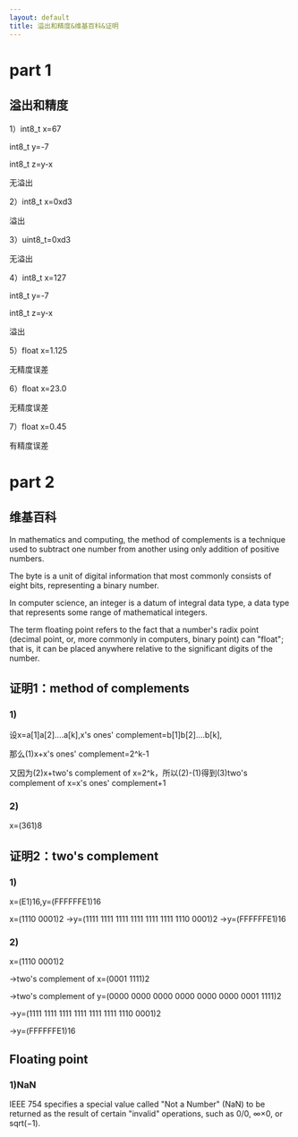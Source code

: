 ```yaml
---
layout: default
title: 溢出和精度&维基百科&证明
---
```


# part 1
## 溢出和精度

1）int8_t x=67 

int8_t y=-7        

int8_t z=y-x             

无溢出

2）int8_t x=0xd3                                                     

溢出

3）uint8_t=0xd3                                                      

无溢出

4）int8_t x=127          

int8_t y=-7           

int8_t z=y-x          

溢出 

5）float x=1.125                                                     

无精度误差
 
6）float x=23.0                                                      

无精度误差

7）float x=0.45                                                      

有精度误差

# part 2
## 维基百科

In mathematics and computing, the method of complements is a technique used to subtract one number from another using only addition of positive numbers.

The byte is a unit of digital information that most commonly consists of eight bits, representing a binary number. 

In computer science, an integer is a datum of integral data type, a data type that represents some range of mathematical integers.

The term floating point refers to the fact that a number's radix point (decimal point, or, more commonly in computers, binary point) can "float"; that is, it can be placed anywhere relative to the significant digits of the number. 

## 证明1：method of complements
### 1)

设x=a[1]a[2]....a[k],x's ones' complement=b[1]b[2]....b[k],

那么(1)x+x's ones' complement=2^k-1

又因为(2)x+two's complement of x=2^k，所以(2)-(1)得到(3)two's complement of x=x's ones' complement+1

### 2)

x=(361)8


## 证明2：two's complement
### 1)

x=(E1)16,y=(FFFFFFE1)16

x=(1110 0001)2 ->y=(1111 1111 1111 1111 1111 1111 1110 0001)2 ->y=(FFFFFFE1)16

### 2)

x=(1110 0001)2

->two's complement of x=(0001 1111)2

->two's complement of y=(0000 0000 0000 0000 0000 0000 0001 1111)2

->y=(1111 1111 1111 1111 1111 1111 1110 0001)2

->y=(FFFFFFE1)16

## Floating point
### 1)NaN

IEEE 754 specifies a special value called "Not a Number" (NaN) to be returned as the result of certain "invalid" operations, such as 0/0, ∞×0, or sqrt(−1). 